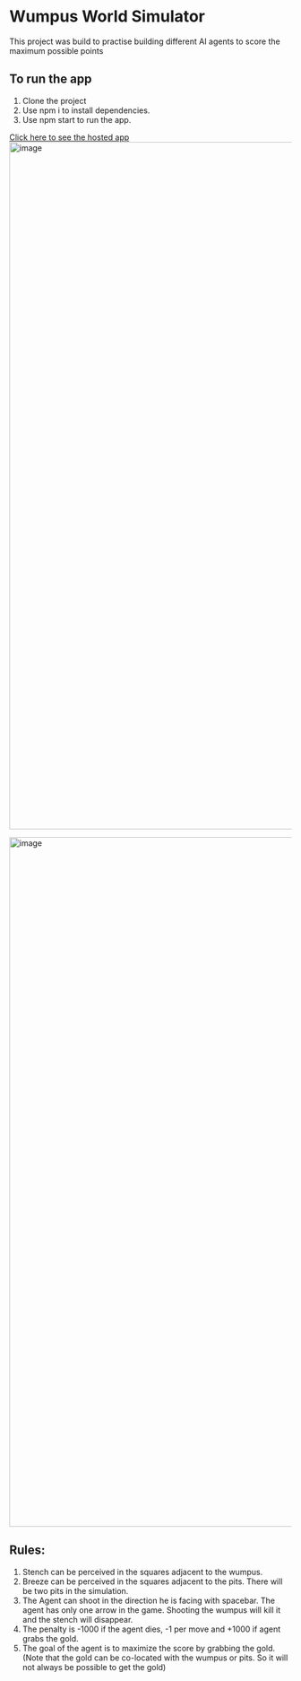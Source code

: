 # Wumpus World Simulator

This project was build to practise building different AI agents to score the maximum possible points

## To run the app 
1. Clone the project
2. Use npm i to install dependencies.
3. Use npm start to run the app.

[Click here to see the hosted app](https://wumpus-world-simulator.herokuapp.com)
<img width="1226" alt="image" src="https://user-images.githubusercontent.com/73281026/228037500-691d1c6d-6a48-4b51-b03a-2c17521e1875.png">

<img width="1230" alt="image" src="https://user-images.githubusercontent.com/73281026/228037832-0222a3b1-a243-4c02-9767-799bcc86821f.png">



## Rules:
1. Stench can be perceived in the squares adjacent to the wumpus.
2. Breeze can be perceived in the squares adjacent to the pits. There will be two pits in the simulation.
3. The Agent can shoot in the direction he is facing with spacebar. The agent has only one arrow in the game. Shooting the wumpus will kill it and the stench will disappear.
4. The penalty is -1000 if the agent dies, -1 per move and +1000 if agent grabs the gold.
5. The goal of the agent is to maximize the score by grabbing the gold. (Note that the gold can be co-located with the wumpus or pits. So it will not always be possible to get the gold)
